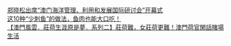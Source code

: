   
[郑晓松出席“澳门海洋管理、利用和发展国际研讨会”开幕式](http://www.dianyue.me/archives/612/dynk4dlezeyswkzb/)  
[这10种“少刺鱼”的做法，鱼肉也能大口吃！](http://www.dianyue.me/archives/262/tw8vdo4ib91yzzth/)  
[【澳門風雲．莊荷生涯原是夢．系列二】莊荷難，女莊荷更難！澳門荷官閑話賭場生活](http://www.dianyue.me/archives/630/llun8gznqebvotwk/)